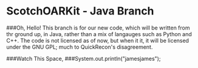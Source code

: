 # ScotchOARKit - Java Branch

###Oh, Hello! 
This branch is for our new code, which will be written from thr ground up, in Java, rather than a mix of langauges such as Python and C++. The code is not licensed as of now, but when it it, it will be licensed under the GNU GPL; much to QuickRecon's disagreement.

###Watch This Space,
###System.out.println("jamesjames");


